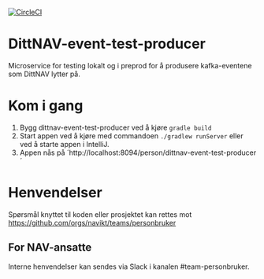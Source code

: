 [![CircleCI](https://circleci.com/gh/navikt/dittnav-event-test-producer.svg?style=svg)](https://circleci.com/gh/navikt/dittnav-event-test-producer)

# DittNAV-event-test-producer

Microservice for testing lokalt og i preprod for å produsere kafka-eventene som DittNAV lytter på.

# Kom i gang
1. Bygg dittnav-event-test-producer ved å kjøre `gradle build`
2. Start appen ved å kjøre med commandoen `./gradlew runServer` eller ved å starte appen i IntelliJ.
3. Appen nås på ´http://localhost:8094/person/dittnav-event-test-producer´

# Henvendelser

Spørsmål knyttet til koden eller prosjektet kan rettes mot https://github.com/orgs/navikt/teams/personbruker

## For NAV-ansatte

Interne henvendelser kan sendes via Slack i kanalen #team-personbruker.
